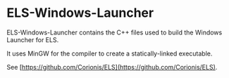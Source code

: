 # ELS-Windows-Launcher

ELS-Windows-Launcher contains the C++ files used to build the Windows Launcher for ELS.

It uses MinGW for the compiler to create a statically-linked executable.

See [https://github.com/Corionis/ELS](https://github.com/Corionis/ELS).

